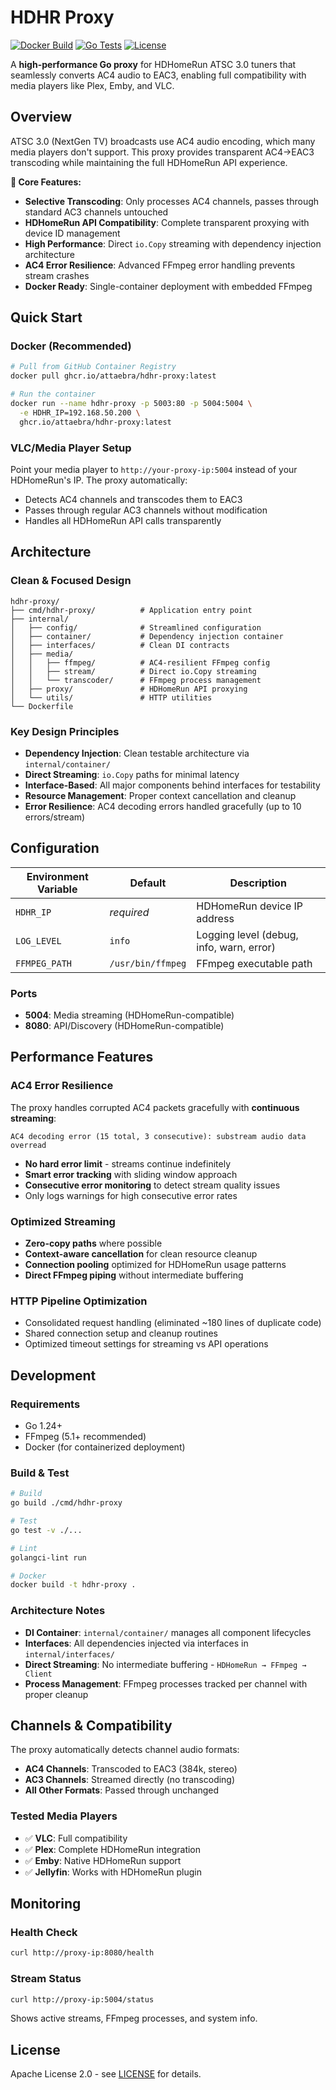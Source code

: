 # HDHR Proxy

[![Docker Build](https://img.shields.io/github/actions/workflow/status/attaebra/hdhr-proxy/docker-build.yml?label=Docker%20Build&logo=docker)](https://github.com/attaebra/hdhr-proxy/actions/workflows/docker-build.yml)
[![Go Tests](https://img.shields.io/github/actions/workflow/status/attaebra/hdhr-proxy/go-tests.yml?label=Tests&logo=go)](https://github.com/attaebra/hdhr-proxy/actions/workflows/go-tests.yml)
[![License](https://img.shields.io/badge/License-Apache%202.0-blue.svg)](LICENSE)

A **high-performance Go proxy** for HDHomeRun ATSC 3.0 tuners that seamlessly converts AC4 audio to EAC3, enabling full compatibility with media players like Plex, Emby, and VLC.

## Overview

ATSC 3.0 (NextGen TV) broadcasts use AC4 audio encoding, which many media players don't support. This proxy provides transparent AC4→EAC3 transcoding while maintaining the full HDHomeRun API experience.

**🎯 Core Features:**
- **Selective Transcoding**: Only processes AC4 channels, passes through standard AC3 channels untouched
- **HDHomeRun API Compatibility**: Complete transparent proxying with device ID management  
- **High Performance**: Direct `io.Copy` streaming with dependency injection architecture
- **AC4 Error Resilience**: Advanced FFmpeg error handling prevents stream crashes
- **Docker Ready**: Single-container deployment with embedded FFmpeg

## Quick Start

### Docker (Recommended)
```bash
# Pull from GitHub Container Registry
docker pull ghcr.io/attaebra/hdhr-proxy:latest

# Run the container
docker run --name hdhr-proxy -p 5003:80 -p 5004:5004 \
  -e HDHR_IP=192.168.50.200 \
  ghcr.io/attaebra/hdhr-proxy:latest
```

### VLC/Media Player Setup
Point your media player to `http://your-proxy-ip:5004` instead of your HDHomeRun's IP. The proxy automatically:
- Detects AC4 channels and transcodes them to EAC3
- Passes through regular AC3 channels without modification  
- Handles all HDHomeRun API calls transparently

## Architecture

### Clean & Focused Design
```
hdhr-proxy/
├── cmd/hdhr-proxy/          # Application entry point
├── internal/
│   ├── config/              # Streamlined configuration
│   ├── container/           # Dependency injection container
│   ├── interfaces/          # Clean DI contracts
│   ├── media/
│   │   ├── ffmpeg/          # AC4-resilient FFmpeg config
│   │   ├── stream/          # Direct io.Copy streaming
│   │   └── transcoder/      # FFmpeg process management
│   ├── proxy/               # HDHomeRun API proxying
│   └── utils/               # HTTP utilities
└── Dockerfile
```

### Key Design Principles
- **Dependency Injection**: Clean testable architecture via `internal/container/`
- **Direct Streaming**: `io.Copy` paths for minimal latency
- **Interface-Based**: All major components behind interfaces for testability
- **Resource Management**: Proper context cancellation and cleanup
- **Error Resilience**: AC4 decoding errors handled gracefully (up to 10 errors/stream)

## Configuration

| Environment Variable | Default | Description |
|---------------------|---------|-------------|
| `HDHR_IP` | *required* | HDHomeRun device IP address |
| `LOG_LEVEL` | `info` | Logging level (debug, info, warn, error) |
| `FFMPEG_PATH` | `/usr/bin/ffmpeg` | FFmpeg executable path |

### Ports
- **5004**: Media streaming (HDHomeRun-compatible)
- **8080**: API/Discovery (HDHomeRun-compatible)

## Performance Features

### AC4 Error Resilience  
The proxy handles corrupted AC4 packets gracefully with **continuous streaming**:
```
AC4 decoding error (15 total, 3 consecutive): substream audio data overread
```
- **No hard error limit** - streams continue indefinitely
- **Smart error tracking** with sliding window approach  
- **Consecutive error monitoring** to detect stream quality issues
- Only logs warnings for high consecutive error rates

### Optimized Streaming
- **Zero-copy paths** where possible
- **Context-aware cancellation** for clean resource cleanup
- **Connection pooling** optimized for HDHomeRun usage patterns
- **Direct FFmpeg piping** without intermediate buffering

### HTTP Pipeline Optimization
- Consolidated request handling (eliminated ~180 lines of duplicate code)
- Shared connection setup and cleanup routines
- Optimized timeout settings for streaming vs API operations

## Development

### Requirements
- Go 1.24+
- FFmpeg (5.1+ recommended)
- Docker (for containerized deployment)

### Build & Test
```bash
# Build
go build ./cmd/hdhr-proxy

# Test
go test -v ./...

# Lint
golangci-lint run

# Docker
docker build -t hdhr-proxy .
```

### Architecture Notes
- **DI Container**: `internal/container/` manages all component lifecycles
- **Interfaces**: All dependencies injected via interfaces in `internal/interfaces/`
- **Direct Streaming**: No intermediate buffering - `HDHomeRun → FFmpeg → Client`
- **Process Management**: FFmpeg processes tracked per channel with proper cleanup

## Channels & Compatibility

The proxy automatically detects channel audio formats:
- **AC4 Channels**: Transcoded to EAC3 (384k, stereo)  
- **AC3 Channels**: Streamed directly (no transcoding)
- **All Other Formats**: Passed through unchanged

### Tested Media Players
- ✅ **VLC**: Full compatibility
- ✅ **Plex**: Complete HDHomeRun integration  
- ✅ **Emby**: Native HDHomeRun support
- ✅ **Jellyfin**: Works with HDHomeRun plugin

## Monitoring

### Health Check
```bash 
curl http://proxy-ip:8080/health
```

### Stream Status  
```bash
curl http://proxy-ip:5004/status
```
Shows active streams, FFmpeg processes, and system info.

## License

Apache License 2.0 - see [LICENSE](LICENSE) for details.